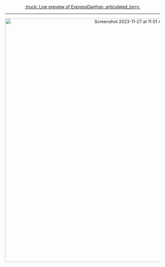 <div align="center">
  <a target=”_blank” href="https://denisdoc.github.io/ExpressDanfran/">:truck: Live preview of ExpressDanfran :articulated_lorry:</a>
</div>

----------------------------------------------------

<div align="center">
  <img width="792" alt="Screenshot 2023-11-27 at 11 01 48" src="https://github.com/DenisDoc/ExpressDanfran/assets/92515850/542dd150-c1c4-4a91-ae46-575a06e90211">
</div>
